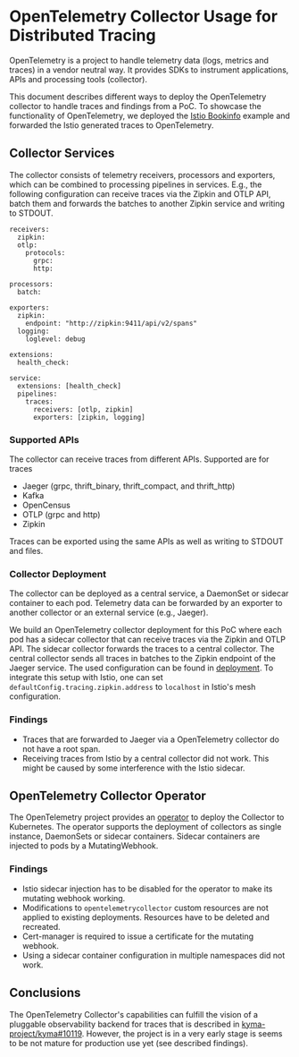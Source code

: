 # OpenTelemetry Collector Usage for Distributed Tracing

OpenTelemetry is a project to handle telemetry data (logs, metrics and traces) in a vendor neutral way. It provides SDKs to instrument applications, APIs and processing tools (collector).

This document describes different ways to deploy the OpenTelemetry collector to handle traces and findings from a PoC. To showcase the functionality of OpenTelemetry, we deployed the [Istio Bookinfo](https://istio.io/latest/docs/examples/bookinfo/) example and forwarded the Istio generated traces to OpenTelemetry.

## Collector Services

The collector consists of telemetry receivers, processors and exporters, which can be combined to processing pipelines in services. E.g., the following configuration can receive traces via the Zipkin and OTLP API, batch them and forwards the batches to another Zipkin service and writing to STDOUT.

```
receivers:
  zipkin:
  otlp:
    protocols:
      grpc:
      http:

processors:
  batch:

exporters:
  zipkin:
    endpoint: "http://zipkin:9411/api/v2/spans"
  logging:
    loglevel: debug

extensions:
  health_check:

service:
  extensions: [health_check]
  pipelines:
    traces:
      receivers: [otlp, zipkin]
      exporters: [zipkin, logging]
```

### Supported APIs

The collector can receive traces from different APIs. Supported are for traces

* Jaeger (grpc, thrift_binary, thrift_compact, and thrift_http)
* Kafka
* OpenCensus
* OTLP (grpc and http)
* Zipkin

Traces can be exported using the same APIs as well as writing to STDOUT and files.

### Collector Deployment

The collector can be deployed as a central service, a DaemonSet or sidecar container to each pod. Telemetry data can be forwarded by an exporter to another collector or an external service (e.g., Jaeger).

We build an OpenTelemetry collector deployment for this PoC where each pod has a sidecar collector that can receive traces via the Zipkin and OTLP API. The sidecar collector forwards the traces to a central collector. The central collector sends all traces in batches to the Zipkin endpoint of the Jaeger service. The used configuration can be found in [deployment](deployment/). To integrate this setup with Istio, one can set `defaultConfig.tracing.zipkin.address` to `localhost` in Istio's mesh configuration.

### Findings

* Traces that are forwarded to Jaeger via a OpenTelemetry collector do not have a root span.
* Receiving traces from Istio by a central collector did not work. This might be caused by some interference with the Istio sidecar.

## OpenTelemetry Collector Operator

The OpenTelemetry project provides an [operator](https://github.com/open-telemetry/opentelemetry-operator) to deploy the Collector to Kubernetes. The operator supports the deployment of collectors as single instance, DaemonSets or sidecar containers. Sidecar containers are injected to pods by a MutatingWebhook.

### Findings

* Istio sidecar injection has to be disabled for the operator to make its mutating webhook working.
* Modifications to `opentelemetrycollector` custom resources are not applied to existing deployments. Resources have to be deleted and recreated.
* Cert-manager is required to issue a certificate for the mutating webhook.
* Using a sidecar container configuration in multiple namespaces did not work.

## Conclusions

The OpenTelemetry Collector's capabilities can fulfill the vision of a pluggable observability backend for traces that is described in [kyma-project/kyma#10119](https://github.com/kyma-project/kyma/issues/10119). However, the project is in a very early stage is seems to be not mature for production use yet (see described findings).
